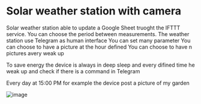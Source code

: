 # Solar weather station with camera
Solar weather station able to update a Google Sheet truoght the IFTTT service. You can choose the period between measurements. The weather station use Telegram as human interface
You can set many parameter
You can choose to have a picture at the hour defined
You can choose to have n pictures avery weak up

To save energy the device is always in deep sleep and every difined time he weak up and check if there is a command in Telegram

Every day at 15:00 PM for example the device post a picture of my garden

![image](https://user-images.githubusercontent.com/72757865/147977302-bd003a35-e68e-44ea-ab63-dec66b7d0fce.png)



